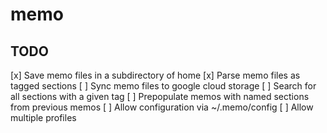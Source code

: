 # memo

## TODO

[x] Save memo files in a subdirectory of home
[x] Parse memo files as tagged sections
[ ] Sync memo files to google cloud storage
[ ] Search for all sections with a given tag
[ ] Prepopulate memos with named sections from previous memos
[ ] Allow configuration via ~/.memo/config
[ ] Allow multiple profiles
